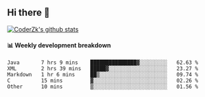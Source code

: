 ## Hi there 👋

[![CoderZk's github stats](https://github-readme-stats.vercel.app/api?username=zhoukuo123&show_icons=true&count_private=true)](https://github.com/anuraghazra/github-readme-stats)

#### :bar_chart: Weekly development breakdown

<!--START_SECTION:waka-->
```text
Java       7 hrs 9 mins    ███████████████▓░░░░░░░░░   62.63 % 
XML        2 hrs 39 mins   █████▓░░░░░░░░░░░░░░░░░░░   23.27 % 
Markdown   1 hr 6 mins     ██▒░░░░░░░░░░░░░░░░░░░░░░   09.74 % 
C          15 mins         ▓░░░░░░░░░░░░░░░░░░░░░░░░   02.26 % 
Other      10 mins         ▒░░░░░░░░░░░░░░░░░░░░░░░░   01.56 % 
```
<!--END_SECTION:waka-->
